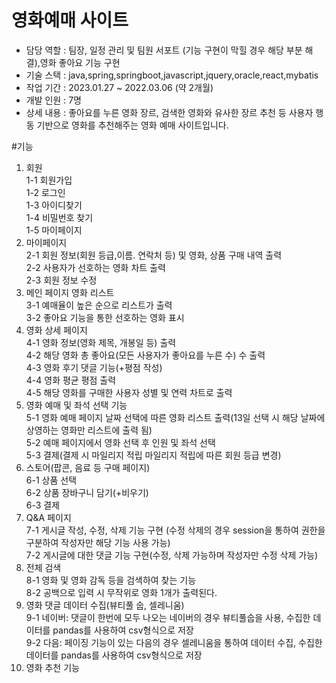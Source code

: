 # 영화예매 사이트
- 담당 역할 : 팀장, 일정 관리 및 팀원 서포트 (기능 구현이 막힐 경우 해당 부분 해결),영화 좋아요 기능 구현
- 기술 스택 : java,spring,springboot,javascript,jquery,oracle,react,mybatis
- 작업 기간 : 2023.01.27 ~ 2022.03.06 (약 2개월)
- 개발 인원 : 7명
- 상세 내용 : 좋아요를 누른 영화 장르, 검색한 영화와 유사한 장르 추천 등 사용자 행동 기반으로 영화를 추천해주는 영화 예매 사이트입니다.

#기능
1. 회원   
   1-1 회원가입   
   1-2 로그인   
   1-3 아이디찾기   
   1-4 비밀번호 찾기   
   1-5 마이페이지   
2. 마이페이지   
   2-1 회원 정보(회원 등급,이름. 연락처 등) 및 영화, 상품 구매 내역 출력   
   2-2 사용자가 선호하는 영화 차트 출력   
   2-3 회원 정보 수정   
3. 메인 페이지 영화 리스트   
   3-1 예매율이 높은 순으로 리스트가 출력   
   3-2 좋아요 기능을 통한 선호하는 영화 표시   
4. 영화 상세 페이지   
   4-1 영화 정보(영화 제목, 개봉일 등) 출력   
   4-2 해당 영화 총 좋아요(모든 사용자가 좋아요를 누른 수) 수 출력   
   4-3 영화 후기 댓글 기능(+평점 작성)   
   4-4 영화 평균 평점 출력   
   4-5 해당 영화를 구매한 사용자 성별 및 연력 차트로 출력   
5. 영화 예매 및 좌석 선택 기능   
   5-1 영화 예매 페이지 날짜 선택에 따른 영화 리스트 출력(13일 선택 시 해당 날짜에 상영하는 영화만 리스트에 출력 됨)   
   5-2 예매 페이지에서 영화 선택 후 인원 및 좌석 선택   
   5-3 결제(결제 시 마일리지 적립 마일리지 적립에 따른 회원 등급 변경)   
6. 스토어(팝콘, 음료 등 구매 페이지)   
   6-1 상품 선택   
   6-2 상품 장바구니 담기(+비우기)   
   6-3 결제   
7. Q&A 페이지   
   7-1 게시글 작성, 수정, 삭제 기능 구현 (수정 삭제의 경우 session을 통하여 권한을 구분하여 작성자만 해당 기능 사용 가능)   
   7-2 게시글에 대한 댓글 기능 구현(수정, 삭제 가능하며 작성자만 수정 삭제 가능)   
8. 전체 검색   
   8-1 영화 및 영화 감독 등을 검색하여 찾는 기능   
   8-2 공백으로 입력 시 무작위로 영화 1개가 출력된다.   
9. 영화 댓글 데이터 수집(뷰티풀 숩, 셀레니움)   
   9-1 네이버: 댓글이 한번에 모두 나오는 네이버의 경우 뷰티풀숩을 사용, 수집한 데이터를 pandas를 사용하여 csv형식으로 저장   
   9-2 다음: 페이징 기능이 있는 다음의 경우 셀레니움을 통하여 데이터 수집, 수집한 데이터를 pandas를 사용하여 csv형식으로 저장   
10. 영화 추천 기능   
